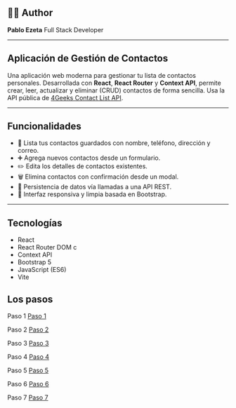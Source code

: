 ## 🙋‍♂️ Author

**Pablo Ezeta**
Full Stack Developer

---

##  Aplicación de Gestión de Contactos

Una aplicación web moderna para gestionar tu lista de contactos personales. Desarrollada con **React**, **React Router** y **Context API**, permite crear, leer, actualizar y eliminar (CRUD) contactos de forma sencilla. Usa la API pública de [4Geeks Contact List API](https://playground.4geeks.com/contact/docs).

---

## Funcionalidades

- 🧾 Lista tus contactos guardados con nombre, teléfono, dirección y correo.
- ➕ Agrega nuevos contactos desde un formulario.
- ✏️ Edita los detalles de contactos existentes.
- 🗑️ Elimina contactos con confirmación desde un modal.
- 🔄 Persistencia de datos vía llamadas a una API REST.
- 🎨 Interfaz responsiva y limpia basada en Bootstrap.

---

## Tecnologías

- React
- React Router DOM  c
- Context API
- Bootstrap 5
- JavaScript (ES6)
- Vite


## Los pasos

Paso 1 [Paso 1](./src/img/1.png)

Paso 2 [Paso 2](./src/img/2.png)

Paso 3 [Paso 3](./src/img/3.png)

Paso 4 [Paso 4](./src/img/4.png)

Paso 5 [Paso 5](./src/img/5.png)

Paso 6 [Paso 6](./src/img/6.png)

Paso 7 [Paso 7](./src/img/7.png)